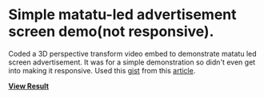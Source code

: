 # Simple matatu-led advertisement screen demo(not responsive).

Coded a 3D perspective transform video embed to demonstrate matatu led screen advertisement.
It was for a simple demonstration so didn't even get into making it responsive.
Used this [gist](https://gist.github.com/fta2012/bd63f7fd9f385870efc0) from this [article](http://franklinta.com/2014/09/08/computing-css-matrix3d-transforms/).

**[View Result](https://habu-kagumba.github.io/mat-led)**
